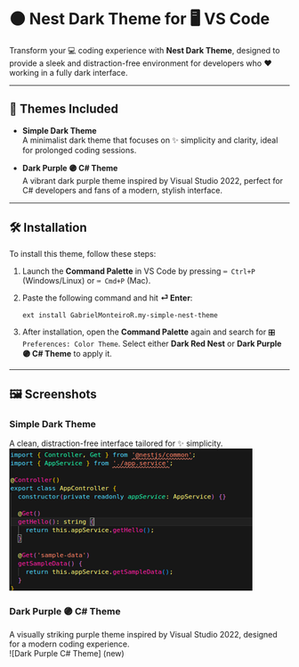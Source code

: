 # 🌑 Nest Dark Theme for 🖥️ VS Code

Transform your 💻 coding experience with **Nest Dark Theme**, designed to provide a sleek and distraction-free environment for developers who ❤️ working in a fully dark interface.

---

## 🎨 Themes Included

- **Simple Dark Theme**  
  A minimalist dark theme that focuses on ✨ simplicity and clarity, ideal for prolonged coding sessions.

- **Dark Purple 🟣 C# Theme**  
  A vibrant dark purple theme inspired by Visual Studio 2022, perfect for C# developers and fans of a modern, stylish interface.

---

## 🛠️ Installation

To install this theme, follow these steps:

1. Launch the **Command Palette** in VS Code by pressing `⌨️ Ctrl+P` (Windows/Linux) or `⌨️ Cmd+P` (Mac).
2. Paste the following command and hit **⏎ Enter**:

   ```
   ext install GabrielMonteiroR.my-simple-nest-theme
   ```

3. After installation, open the **Command Palette** again and search for `🎛️ Preferences: Color Theme`. Select either **Dark Red Nest** or **Dark Purple 🟣 C# Theme** to apply it.

---

## 🖼️ Screenshots

### Simple Dark Theme  
A clean, distraction-free interface tailored for ✨ simplicity.  
![Simple Dark Theme](https://github.com/GabrielMonteiroR/my-simple-nest-theme/blob/master/darktheme.png?raw=true)

### Dark Purple 🟣 C# Theme  
A visually striking purple theme inspired by Visual Studio 2022, designed for a modern coding experience.  
![Dark Purple C# Theme]
(new)

